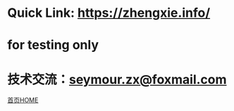 ﻿# Quick Link: https://zhengxie.info/
# for testing only

# 技术交流：seymour.zx@foxmail.com

<a href="https://zhengxie.info/base/homepage/">首页HOME</a>

